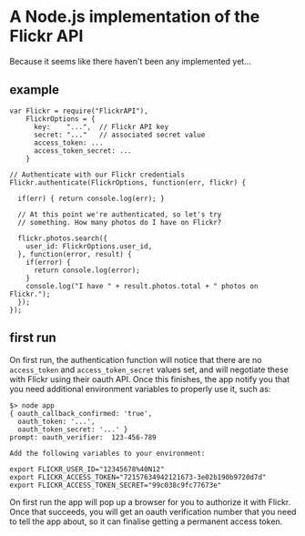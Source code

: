# A Node.js implementation of the Flickr API

Because it seems like there haven't been any implemented yet...

## example

```
var Flickr = require("FlickrAPI"),
    FlickrOptions = {
      key:    "...",  // Flickr API key
      secret: "..."   // associated secret value
      access_token: ...
      access_token_secret: ...
    }

// Authenticate with our Flickr credentials
Flickr.authenticate(FlickrOptions, function(err, flickr) {

  if(err) { return console.log(err); }

  // At this point we're authenticated, so let's try
  // something. How many photos do I have on Flickr?

  flickr.photos.search({
    user_id: FlickrOptions.user_id,
  }, function(error, result) {
    if(error) {
      return console.log(error);
    }
    console.log("I have " + result.photos.total + " photos on Flickr.");
  });
});
```

## first run

On first run, the authentication function will notice that
there are no `access_token` and `access_token_secret` values
set, and will negotiate these with Flickr using their oauth
API. Once this finishes, the app notify you that you need
additional environment variables to properly use it, such as:

```
$> node app
{ oauth_callback_confirmed: 'true',
  oauth_token: '...',
  oauth_token_secret: '...' }
prompt: oauth_verifier:  123-456-789

Add the following variables to your environment:

export FLICKR_USER_ID="12345678%40N12"
export FLICKR_ACCESS_TOKEN="72157634942121673-3e02b190b9720d7d"
export FLICKR_ACCESS_TOKEN_SECRET="99c038c9fc77673e"
```

On first run the app will pop up a browser for you to authorize
it with Flickr. Once that succeeds, you will get an oauth
verification number that you need to tell the app about, so it
can finalise getting a permanent access token.
